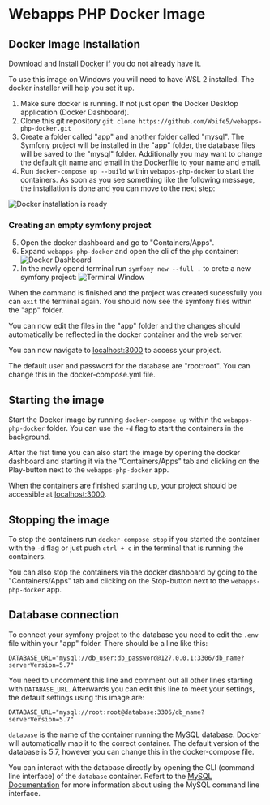 # Webapps PHP Docker Image

## Docker Image Installation
Download and Install [Docker](https://www.docker.com/get-started "How to install docker") if you do not already have it.

To use this image on Windows you will need to have WSL 2 installed. The docker installer will help you set it up.

1. Make sure docker is running. If not just open the Docker Desktop application (Docker Dashboard).
2. Clone this git repository `git clone https://github.com/Woife5/webapps-php-docker.git`
3. Create a folder called "app" and another folder called "mysql". The Symfony project will be installed in the "app" folder, the database files will be saved to the "mysql" folder. Additionally you may want to change the default git name and email in [the Dockerfile](./php/Dockerfile) to your name and email.
4. Run `docker-compose up --build` within `webapps-php-docker` to start the containers. As soon as you see something like the following message, the installation is done and you can move to the next step:

![Docker installation is ready](https://i.ibb.co/yRPBYvs/Container-Ready.png)

### Creating an empty symfony project
5. Open the docker dashboard and go to "Containers/Apps".
6. Expand `webapps-php-docker` and open the cli of the `php` container: ![Docker Dashboard](https://i.ibb.co/tHnMqr4/dockerdashboard.png)
7. In the newly opend terminal run `symfony new --full .` to crete a new symfony project: ![Terminal Window](https://i.ibb.co/PMH8tmg/dockerterminal.png)

When the command is finished and the project was created sucessfully you can `exit` the terminal again. You should now see the symfony files within the "app" folder.

You can now edit the files in the "app" folder and the changes should automatically be reflected in the docker container and the web server. 

You can now navigate to [localhost:3000](http://localhost:3000) to access your project.

The default user and password for the database are "root:root". You can change this in the docker-compose.yml file.

## Starting the image
Start the Docker image by running ```docker-compose up``` within the `webapps-php-docker` folder. You can use the `-d` flag to start the containers in the background.

After the fist time you can also start the image by opening the docker dashboard and starting it via the "Containers/Apps" tab and clicking on the Play-button next to the `webapps-php-docker` app.

When the containers are finished starting up, your project should be accessible at [localhost:3000](http://localhost:3000).

## Stopping the image
To stop the containers run ```docker-compose stop``` if you started the container with the `-d` flag or just push ```ctrl + c``` in the terminal that is running the containers.

You can also stop the containers via the docker dashboard by going to the "Containers/Apps" tab and clicking on the Stop-button next to the `webapps-php-docker` app.


## Database connection
To connect your symfony project to the database you need to edit the `.env` file within your "app" folder. There should be a line like this:

```DATABASE_URL="mysql://db_user:db_password@127.0.0.1:3306/db_name?serverVersion=5.7"```

You need to uncomment this line and comment out all other lines starting with `DATABASE_URL`. Afterwards you can edit this line to meet your settings, the default settings using this image are:

```DATABASE_URL="mysql://root:root@database:3306/db_name?serverVersion=5.7"```

`database` is the name of the container running the MySQL database. Docker will automatically map it to the correct container. The default version of the database is 5.7, however you can change this in the docker-compose file.

You can interact with the database directly by opening the CLI (command line interface) of the `database` container. Refert to the [MySQL Documentation](https://dev.mysql.com/doc/refman/8.0/en/mysql.html) for more information about using the MySQL command line interface.
